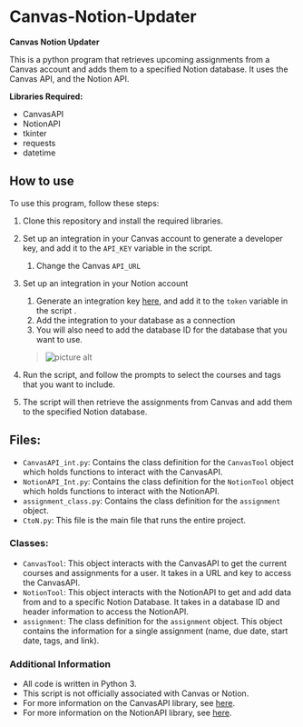 # Canvas-Notion-Updater

**Canvas Notion Updater**

This is a python program that retrieves upcoming assignments from a Canvas account and adds them to a specified Notion database. It uses the Canvas API, and the Notion API.

**Libraries Required:**

- CanvasAPI
- NotionAPI
- tkinter
- requests
- datetime

## How to use

To use this program, follow these steps:

1. Clone this repository and install the required libraries.

2. Set up an integration in your Canvas account to generate a developer key, and add it to the `API_KEY` variable in the script.
    1. Change the Canvas `API_URL`

3. Set up an integration in your Notion account
    1. Generate an integration key [here](https://www.notion.so/my-integrations), and add it to the `token` variable in the script . 
    2. Add the integration to your database as a connection
    3. You will also need to add the database ID for the database that you want to use. 
    >![picture alt](https://files.readme.io/62e5027-notion_database_id.png "Title is optional")

4. Run the script, and follow the prompts to select the courses and tags that you want to include.

5. The script will then retrieve the assignments from Canvas and add them to the specified Notion database.

## Files:

* `CanvasAPI_int.py`: Contains the class definition for the `CanvasTool` object which holds functions to interact with the CanvasAPI.
* `NotionAPI_Int.py`: Contains the class definition for the `NotionTool` object which holds functions to interact with the NotionAPI.
* `assignment_class.py`: Contains the class definition for the `assignment` object.
* `CtoN.py`: This file is the main file that runs the entire project.

### Classes:

* `CanvasTool`: This object interacts with the CanvasAPI to get the current courses and assignments for a user. It takes in a URL and key to access the CanvasAPI.
* `NotionTool`: This object interacts with the NotionAPI to get and add data from and to a specific Notion Database. It takes in a database ID and header information to access the NotionAPI.
* `assignment`: The class definition for the `assignment` object. This object contains the information for a single assignment (name, due date, start date, tags, and link). 

### Additional Information

- All code is written in Python 3.
- This script is not officially associated with Canvas or Notion.
- For more information on the CanvasAPI library, see [here](https://github.com/ucfopen/canvasapi).
- For more information on the NotionAPI library, see [here](https://developers.notion.com/docs/getting-started). 
